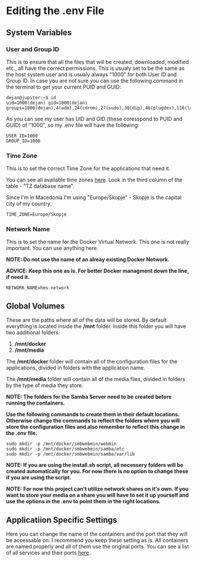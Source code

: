 # Editing the .env File
## System Variables
### User and Group ID
This is to ensure that all the files that will be created, downloaded, modified etc., all have the correct permissions.
This is usualy set to be the same as the host system user and is usualy always "1000" for both User ID and Group ID.
In case you are not sure you can use the following command in the terminal to get your current PUID and GUID:
```console
dejan@jupiter:~$ id
uid=1000(dejan) gid=1000(dejan) groups=1000(dejan),4(adm),24(cdrom),27(sudo),30(dip),46(plugdev),116(lxd)
```
As you can see my user has UID and GID (these coresspond to PUID and GUID) of "1000", so my .env file will have the following:
```code
USER_ID=1000
GROUP_ID=1000
```

### Time Zone
This is to set the correct Time Zone for the applications that need it.

You can see all available time zones [here](https://en.wikipedia.org/wiki/List_of_tz_database_time_zones). Look in the third column of the table - "TZ database name".

Since I'm in Macedonia I'm using "Europe/Skopje" - Skopje is the capital city of my country.
```code
TIME_ZONE=Europe/Skopje
```

### Network Name
This is to set the name for the Docker Virtual Network.
This one is not really important. You can use anything here.

**NOTE: Do not use the name of an alreay existing Docker Network.**

**ADVICE: Keep this one as is. For better Docker managment down the line, if need it.**
```code
NETWORK_NAME=hms-network
```
## Global Volumes
These are the paths where all of the data will be stored. By default everything is located inside the **/mnt** folder. Inside this folder you will have two additional folders:

1. **/mnt/docker**
2. **/mnt/media**

The **/mnt/docker** folder will contain all of the configuration files for the applications, divided in folders with the application name.

The **/mnt/media** folder will contain all of the media files, divided in folders by the type of media they store.

**NOTE: The folders for the Samba Server need to be created before running the containers.**

**Use the following commands to create them in their default locations. Otherwise change the commands to reflect the folders where you will store the configuration files and also remember to reflect this change in the .env file.**

```console
sudo mkdir -p /mnt/docker/smbwebmin/webmin
sudo mkdir -p /mnt/docker/smbwebmin/samba/etc
sudo mkdir -p /mnt/docker/smbwebmin/samba/var/lib
```

**NOTE: If you are using the install.sh script, all necessery folders will be created automatically for you. For now there is no option to change these if you are using the script.**

**NOTE: For now this project can't utilize network shares on it's own. If you want to store your media on a share you will have to set it up yourself and use the options in the .env to point them in the right locations.** 

## Applicatiion Specific Settings
Here you can change the name of the containers and the port that they will be accessable on.
I recommend you keep these setting as is.
All containers are named properly and all of them use the original ports.
You can see a list of all services and their ports [here](ports.md).